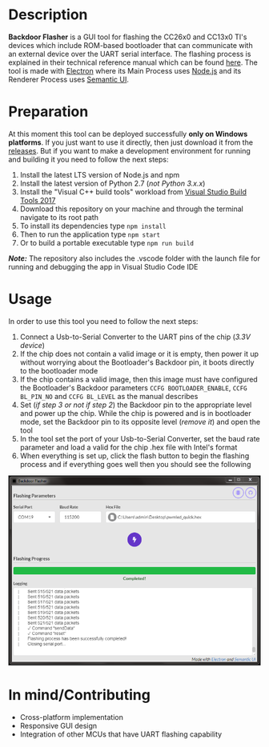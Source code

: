 # Description

**Backdoor Flasher** is a GUI tool for flashing the CC26x0 and CC13x0 TI's devices which include ROM-based bootloader that can communicate with an external device over the UART serial interface. The flashing process is explained in their technical reference manual which can be found [here](http://www.ti.com/lit/ug/swcu117h/swcu117h.pdf#%5B%7B%22num%22%3A268%2C%22gen%22%3A0%7D%2C%7B%22name%22%3A%22XYZ%22%7D%2C0%2C717.9%2C0%5D). The tool is made with [Electron](https://electronjs.org/) where its Main Process uses [Node.js](https://nodejs.org/en/) and its Renderer Process uses [Semantic UI](https://semantic-ui.com/).

# Preparation

At this moment this tool can be deployed successfully **only on Windows platforms**. If you just want to use it directly, then just download it from the [releases](https://github.com/arisoik/backdoor_flasher/releases). But if you want to make a development environment for running and building it you need to follow the next steps:

1. Install the latest LTS version of Node.js and npm
2. Install the latest version of Python 2.7 (*not Python 3.x.x*)
3. Install the "Visual C++ build tools" workload from [Visual Studio Build Tools 2017](https://visualstudio.microsoft.com/thank-you-downloading-visual-studio/?sku=BuildTools&rel=15)
4. Download this repository on your machine and through the terminal navigate to its root path
5. To install its dependencies type `npm install`
6. Then to run the application type `npm start`
7. Or to build a portable executable type `npm run build`

***Note:*** The repository also includes the .vscode folder with the launch file for running and debugging the app in Visual Studio Code IDE

# Usage

In order to use this tool you need to follow the next steps:

1. Connect a Usb-to-Serial Converter to the UART pins of the chip (*3.3V device*)
2. If the chip does not contain a valid image or it is empty, then power it up without worrying about the Bootloader's Backdoor pin, it boots directly to the bootloader mode
3. If the chip contains a valid image, then this image must have configured the Bootloader's Backdoor parameters `CCFG BOOTLOADER_ENABLE`, `CCFG BL_PIN_NO` and `CCFG BL_LEVEL` as the manual describes
4. Set (*if step 3 or not if step 2*) the Backdoor pin to the appropriate level and power up the chip. While the chip is powered and is in bootloader mode, set the Backdoor pin to its opposite level (*remove it*) and open the tool
5. In the tool set the port of your Usb-to-Serial Converter, set the baud rate parameter and load a valid for the chip .hex file with Intel's format
6. When everything is set up, click the flash button to begin the flashing process and if everything goes well then you should see the following

<p align="center">
  <img src="GUI.png">
</p>

# In mind/Contributing

- Cross-platform implementation
- Responsive GUI design
- Integration of other MCUs that have UART flashing capability